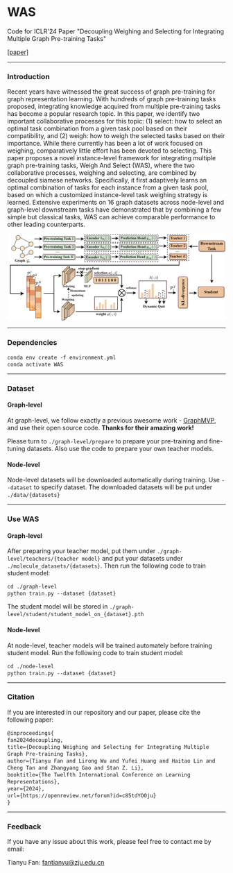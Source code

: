 # WAS
Code for ICLR'24 Paper "Decoupling Weighing and Selecting for Integrating Multiple Graph Pre-training Tasks" 

[[paper]](https://openreview.net/forum?id=c85tdYOOju)

---
### Introduction
Recent years have witnessed the great success of graph pre-training for graph representation learning. With hundreds of graph pre-training tasks proposed, integrating knowledge acquired from multiple pre-training tasks has become a popular research topic. In this paper, we identify two important collaborative processes for this topic: (1) select: how to select an optimal task combination from a given task pool based on their compatibility, and (2) weigh: how to weigh the selected tasks based on their importance. While there currently has been a lot of work focused on weighing, comparatively little effort has been devoted to selecting. This paper proposes a novel instance-level framework for integrating multiple graph pre-training tasks,
Weigh And Select (WAS), where the two collaborative processes, weighing and selecting, are combined by decoupled siamese networks. Specifically, it first adaptively learns an optimal combination of tasks for each instance from a given task pool, based on which a customized instance-level task weighing strategy is learned. Extensive experiments on 16 graph datasets across node-level and graph-level downstream tasks have demonstrated that by combining a few simple but classical tasks, WAS can achieve comparable performance to other leading counterparts.

<p align="center">
  <img src='./figure/framework.png' width="800">
</p>

---

### Dependencies
```
conda env create -f environment.yml
conda activate WAS
```

---

### Dataset
#### Graph-level

At graph-level, we follow exactly a previous awesome work - [GraphMVP](https://chao1224.github.io/GraphMVP), and use their open source code. **Thanks for their amazing work!**

Please turn to `./graph-level/prepare` to prepare your pre-training and fine-tuning datasets. Also use the code to prepare your own teacher models.

#### Node-level

Node-level datasets will be downloaded automatically during training. Use `--dataset` to specify dataset.
The downloaded datasets will be put under  `./data/{datasets}`

---
### Use WAS
#### Graph-level
After preparing your teacher model, put them under `./graph-level/teachers/{teacher model}` and put your datasets under `./molecule_datasets/{datasets}`.
Then run the following code to train student model:
```
cd ./graph-level
python train.py --dataset {dataset}
```

The student model will be stored in `./graph-level/student/student_model_on_{dataset}.pth`

#### Node-level
At node-level, teacher models will be trained automately before training student model.
Run the following code to train student model:
```
cd ./node-level
python train.py --dataset {dataset}
```


---
### Citation
If you are interested in our repository and our paper, please cite the following paper:

```
@inproceedings{
fan2024decoupling,
title={Decoupling Weighing and Selecting for Integrating Multiple Graph Pre-training Tasks},
author={Tianyu Fan and Lirong Wu and Yufei Huang and Haitao Lin and Cheng Tan and Zhangyang Gao and Stan Z. Li},
booktitle={The Twelfth International Conference on Learning Representations},
year={2024},
url={https://openreview.net/forum?id=c85tdYOOju}
}
```

---
### Feedback
If you have any issue about this work, please feel free to contact me by email:

Tianyu Fan: fantianyu@zju.edu.cn
